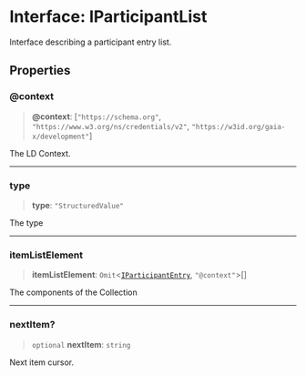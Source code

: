 # Interface: IParticipantList

Interface describing a participant entry list.

## Properties

### @context

> **@context**: \[`"https://schema.org"`, `"https://www.w3.org/ns/credentials/v2"`, `"https://w3id.org/gaia-x/development"`\]

The LD Context.

***

### type

> **type**: `"StructuredValue"`

The type

***

### itemListElement

> **itemListElement**: `Omit`\<[`IParticipantEntry`](IParticipantEntry.md), `"@context"`\>[]

The components of the Collection

***

### nextItem?

> `optional` **nextItem**: `string`

Next item cursor.
